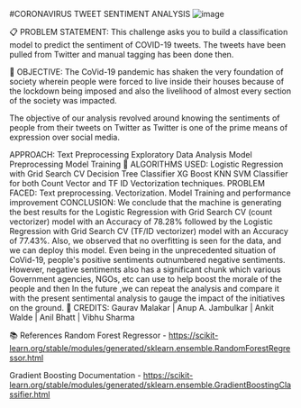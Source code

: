 #CORONAVIRUS TWEET SENTIMENT ANALYSIS
![image](https://github.com/RashiJ1999/Coronavirus-Tweet-Sentiment-Analysis-Classification-ML-Project/assets/112487553/06158165-3186-42af-ad5d-11b4f234519e)



📋 PROBLEM STATEMENT:
This challenge asks you to build a classification model to predict the sentiment of COVID-19 tweets. The tweets have been pulled from Twitter and manual tagging has been done then.

🎯 OBJECTIVE:
The CoVid-19 pandemic has shaken the very foundation of society wherein people were forced to live inside their houses because of the lockdown being imposed and also the livelihood of almost every section of the society was impacted.

The objective of our analysis revolved around knowing the sentiments of people from their tweets on Twitter as Twitter is one of the prime means of expression over social media.

APPROACH:
Text Preprocessing
Exploratory Data Analysis
Model Preprocessing
Model Training
📘 ALGORITHMS USED:
Logistic Regression with Grid Search CV
Decision Tree Classifier
XG Boost
KNN
SVM Classifier for both Count Vector and TF ID Vectorization techniques.
PROBLEM FACED:
Text preprocessing.
Vectorization.
Model Training and performance improvement
CONCLUSION:
We conclude that the machine is generating the best results for the Logistic Regression with Grid Search CV (count vectorizer) model with an Accuracy of 78.28% followed by the Logistic Regression with Grid Search CV (TF/ID vectorizer) model with an Accuracy of 77.43%.
Also, we observed that no overfitting is seen for the data, and we can deploy this model.
Even being in the unprecedented situation of CoVid-19, people's positive sentiments outnumbered negative sentiments.
However, negative sentiments also has a significant chunk which various Government agencies, NGOs, etc can use to help boost the morale of the people and then
In the future ,we can repeat the analysis and compare it with the present sentimental analysis to gauge the impact of the initiatives on the ground.
📜 CREDITS:
Gaurav Malakar | Anup A. Jambulkar | Ankit Walde | Anil Bhatt | Vibhu Sharma

📚 References
Random Forest Regressor - https://scikit-learn.org/stable/modules/generated/sklearn.ensemble.RandomForestRegressor.html

Gradient Boosting Documentation - https://scikit-learn.org/stable/modules/generated/sklearn.ensemble.GradientBoostingClassifier.html

